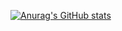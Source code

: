 [![Anurag's GitHub stats](https://github-readme-stats.vercel.app/api?username=DevDeagan)](https://github.com/anuraghazra/github-readme-stats)
